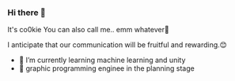 ### Hi there 👋

It's co0kie You can also call me.. emm whatever🫡

I anticipate that our communication will be fruitful and rewarding.😊

<a href="https://www.linkedin.com/in/co0kie-b19b16228/" target="_blank"><i class="fab fa-linkedin-in"></i></a>

- 🌱 I’m currently learning machine learning and unity 
- 🤔  graphic programming enginee in the planning stage


<!--
**co0kie-guapi/co0kie-guapi** is a ✨ _special_ ✨ repository because its `README.md` (this file) appears on your GitHub profile.

Here are some ideas to get you started:

- 🔭 I’m currently working on ...
- 🌱 I’m currently learning ...
- 👯 I’m looking to collaborate on ...
- 🤔 I’m looking for help with ...
- 💬 Ask me about ...
- 📫 How to reach me: ...
- 😄 Pronouns: ...
- ⚡ Fun fact: ...
-->
